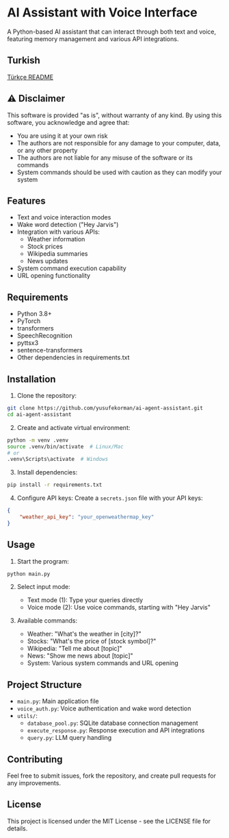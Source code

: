 # AI Assistant with Voice Interface

A Python-based AI assistant that can interact through both text and voice, featuring memory management and various API integrations.

## Turkish

[Türkçe README](README-tr.md)

## ⚠️ Disclaimer

This software is provided "as is", without warranty of any kind. By using this software, you acknowledge and agree that:

- You are using it at your own risk
- The authors are not responsible for any damage to your computer, data, or any other property
- The authors are not liable for any misuse of the software or its commands
- System commands should be used with caution as they can modify your system

## Features

- Text and voice interaction modes
- Wake word detection ("Hey Jarvis")
- Integration with various APIs:
  - Weather information
  - Stock prices
  - Wikipedia summaries
  - News updates
- System command execution capability
- URL opening functionality

## Requirements

- Python 3.8+
- PyTorch
- transformers
- SpeechRecognition
- pyttsx3
- sentence-transformers
- Other dependencies in requirements.txt

## Installation

1. Clone the repository:
```bash
git clone https://github.com/yusufekorman/ai-agent-assistant.git
cd ai-agent-assistant
```

2. Create and activate virtual environment:
```bash
python -m venv .venv
source .venv/bin/activate  # Linux/Mac
# or
.venv\Scripts\activate  # Windows
```

3. Install dependencies:
```bash
pip install -r requirements.txt
```

4. Configure API keys:
Create a `secrets.json` file with your API keys:
```json
{
    "weather_api_key": "your_openweathermap_key"
}
```

## Usage

1. Start the program:
```bash
python main.py
```

2. Select input mode:
   - Text mode (1): Type your queries directly
   - Voice mode (2): Use voice commands, starting with "Hey Jarvis"

3. Available commands:
   - Weather: "What's the weather in [city]?"
   - Stocks: "What's the price of [stock symbol]?"
   - Wikipedia: "Tell me about [topic]"
   - News: "Show me news about [topic]"
   - System: Various system commands and URL opening

## Project Structure

- `main.py`: Main application file
- `voice_auth.py`: Voice authentication and wake word detection
- `utils/`:
  - `database_pool.py`: SQLite database connection management
  - `execute_response.py`: Response execution and API integrations
  - `query.py`: LLM query handling

## Contributing

Feel free to submit issues, fork the repository, and create pull requests for any improvements.

## License

This project is licensed under the MIT License - see the LICENSE file for details. 